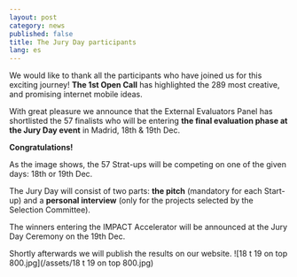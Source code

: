 ```yaml
---
layout: post
category: news
published: false
title: The Jury Day participants
lang: es
---
```


We would like to thank all the participants who have joined us for this exciting journey! **The 1st Open Call** has highlighted the 289 most creative, and promising internet mobile ideas. 

With great pleasure we announce that the External Evaluators Panel has shortlisted the 57 finalists who will be entering **the final evaluation phase at the Jury Day event** in Madrid, 18th & 19th Dec.

**Congratulations!**

As the image shows, the 57 Strat-ups will be competing on one of the given days: 18th or 19th Dec. 

The Jury Day will consist of two parts: **the pitch** (mandatory for each Start-up) and a **personal interview** (only for the projects selected by the Selection Committee).  

The winners entering the IMPACT Accelerator will be announced at the Jury Day Ceremony on the 19th Dec.

Shortly afterwards we will publish the results on our website.
![18 t 19 on top 800.jpg](/assets/18 t 19 on top 800.jpg)

